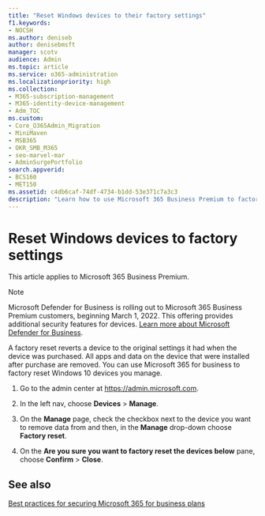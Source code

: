 ```yaml
---
title: "Reset Windows devices to their factory settings"
f1.keywords:
- NOCSH
ms.author: deniseb
author: denisebmsft
manager: scotv
audience: Admin
ms.topic: article
ms.service: o365-administration
ms.localizationpriority: high
ms.collection: 
- M365-subscription-management
- M365-identity-device-management 
- Adm_TOC
ms.custom:
- Core_O365Admin_Migration
- MiniMaven
- MSB365
- OKR_SMB_M365
- seo-marvel-mar
- AdminSurgePortfolio
search.appverid:
- BCS160
- MET150
ms.assetid: c4db6caf-74df-4734-b1dd-53e371c7a3c3
description: "Learn how to use Microsoft 365 Business Premium to factory reset Windows devices you manage, reverting them to their original settings at purchase."
---
```


# Reset Windows devices to factory settings

This article applies to Microsoft 365 Business Premium.

> [!NOTE]
> Microsoft Defender for Business is rolling out to Microsoft 365 Business Premium customers, beginning March 1, 2022. This offering provides additional security features for devices. [Learn more about Microsoft Defender for Business](../security/defender-business/mdb-overview.md).

A factory reset reverts a device to the original settings it had when the device was purchased. All apps and data on the device that were installed after purchase are removed. You can use Microsoft 365 for business to factory reset Windows 10 devices you manage.
  
1. Go to the admin center at <a href="https://go.microsoft.com/fwlink/p/?linkid=837890" target="_blank">https://admin.microsoft.com</a>.
    
2. In the left nav, choose **Devices** \> **Manage**.

3. On the **Manage** page, check the checkbox next to the device you want to remove data from and then, in the **Manage** drop-down choose **Factory reset**.
    
4. On the **Are you sure you want to factory reset the devices below** pane, choose **Confirm** \> **Close**.
    
  
## See also

[Best practices for securing Microsoft 365 for business plans](../admin/security-and-compliance/secure-your-business-data.md)